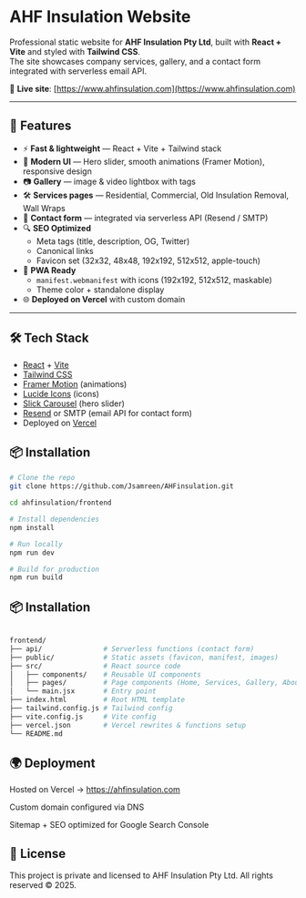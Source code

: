 # AHF Insulation Website  

Professional static website for **AHF Insulation Pty Ltd**, built with **React + Vite** and styled with **Tailwind CSS**.  
The site showcases company services, gallery, and a contact form integrated with serverless email API.  

🔗 **Live site**: [https://www.ahfinsulation.com](https://www.ahfinsulation.com)  

---

## 🚀 Features  

- ⚡ **Fast & lightweight** — React + Vite + Tailwind stack  
- 🎨 **Modern UI** — Hero slider, smooth animations (Framer Motion), responsive design  
- 📷 **Gallery** — image & video lightbox with tags  
- 🛠 **Services pages** — Residential, Commercial, Old Insulation Removal, Wall Wraps  
- 📩 **Contact form** — integrated via serverless API (Resend / SMTP)  
- 🔍 **SEO Optimized**  
  - Meta tags (title, description, OG, Twitter)  
  - Canonical links  
  - Favicon set (32x32, 48x48, 192x192, 512x512, apple-touch)  
- 📱 **PWA Ready**  
  - `manifest.webmanifest` with icons (192x192, 512x512, maskable)  
  - Theme color + standalone display  
- 🌐 **Deployed on Vercel** with custom domain  

---

## 🛠 Tech Stack  

- [React](https://react.dev/) + [Vite](https://vitejs.dev/)  
- [Tailwind CSS](https://tailwindcss.com/)  
- [Framer Motion](https://www.framer.com/motion/) (animations)  
- [Lucide Icons](https://lucide.dev/) (icons)  
- [Slick Carousel](https://react-slick.neostack.com/) (hero slider)  
- [Resend](https://resend.com/) or SMTP (email API for contact form)  
- Deployed on [Vercel](https://vercel.com/)  


## 📦 Installation  

```bash
# Clone the repo
git clone https://github.com/Jsamreen/AHFinsulation.git

cd ahfinsulation/frontend

# Install dependencies
npm install

# Run locally
npm run dev

# Build for production
npm run build

```
## 📦 Installation 

```bash

frontend/
├── api/               # Serverless functions (contact form)
├── public/            # Static assets (favicon, manifest, images)
├── src/               # React source code
│   ├── components/    # Reusable UI components
│   ├── pages/         # Page components (Home, Services, Gallery, About, Contact)
│   └── main.jsx       # Entry point
├── index.html         # Root HTML template
├── tailwind.config.js # Tailwind config
├── vite.config.js     # Vite config
├── vercel.json        # Vercel rewrites & functions setup
└── README.md

```
## 🌍 Deployment


Hosted on Vercel → https://ahfinsulation.com

Custom domain configured via DNS 

Sitemap + SEO optimized for Google Search Console

## 📝 License

This project is private and licensed to AHF Insulation Pty Ltd.
All rights reserved © 2025.
